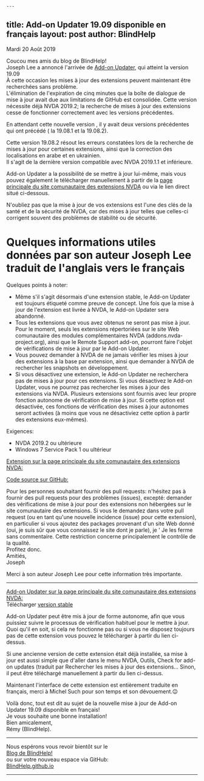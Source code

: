 	---
title: Add-on Updater 19.09 disponible en français
layout: post
author: BlindHelp
---

<footer>Mardi 20 Août 2019</footer>


Coucou mes amis du blog de BlindHelp!    
Joseph Lee a annoncé l'arrivée de [Add-on Updater](https://addons.nvda-project.org/addons/addonUpdater.fr.html), qui atteint la version 19.09    
À cette occasion les mises à jour des extensions peuvent maintenant être recherchées sans problème.    
L'élimination de l'expiration de cinq minutes que la boîte de dialogue de mise à jour avait due aux limitations de GitHub est consolidée. Cette version nécessite déjà NVDA 2019.2; la recherche de mises à jour des extensions cesse de fonctionner correctement avec les versions précédentes.    

En attendant cette nouvelle version , il y avait deux versions précédentes qui ont précédé ( la 19.08.1 et la  19.08.2).

Cette version 19.08.2 résout les erreurs  constatées lors de la recherche de mises à jour pour certaines extensions, ainsi que la correction des localisations en arabe et en ukrainien.    
Il s'agit de la dernière version compatible avec NVDA 2019.1.1 et inférieure.    

Add-on Updater a la possibilité de se mettre à jour lui-même, mais vous pouvez également le télécharger manuellement à partir de la [page principale du site comunautaire des extensions NVDA](https://addons.nvda-project.org/addons/addonUpdater.fr.html) ou via le lien direct situé ci-dessous.     

N'oubliez pas que la mise à jour de vos extensions est l'une des clés de la santé et de la sécurité de NVDA, car des mises à jour telles que celles-ci corrigent souvent des problèmes de stabilité ou de sécurité.

# Quelques informations utiles données par son auteur Joseph Lee  traduit de l'anglais vers le français #


Quelques points à noter:             

* Même s'il s'agit désormais d'une extension stable, le Add-on Updater est toujours étiqueté comme preuve de concept. Une fois que la mise à jour de l'extension est livrée à NVDA, le Add-on Updater sera abandonné.            
* Tous les extensions que vous avez obtenus ne seront pas mise à jour. Pour le moment, seuls les extensions répertoriées sur le site Web comunautaire des modules complémentaires NVDA (addons.nvda-project.org), ainsi que le Remote Support add-on, pourront faire l'objet de vérifications de mise à jour par le Add-on Updater.            
* Vous pouvez demander à NVDA de ne jamais vérifier les mises à jour des extensions à la base par extension, ainsi que demander à NVDA de rechercher les snapshots en développement.            
* Si vous désactivez une extension, le Add-on Updater  ne recherchera pas de mises à jour pour ces extensions. Si vous désactivez le  Add-on Updater, vous ne pourrez pas rechercher les mises à jour des extensions via NVDA. Plusieurs extensions sont fournis avec leur propre fonction autonome de vérification de mise à jour. Si cette option est désactivée, ces fonctions de vérification des mises à jour autonomes seront activées (à moins que vous ne désactiviez cette option à partir des extensions eux-mêmes).

Exigences:

* NVDA 2019.2 ou ultérieure          
* Windows 7 Service Pack 1 ou ultérieur             

[Extension sur la page principale du site comunautaire des extensions NVDA:](https://addons.nvda-project.org/addons/addonUpdater.fr.html)            

[Code source sur GitHub:](https://github.com/josephsl/addonupdater)                 

Pour les personnes souhaitant fournir des pull requests: n'hésitez pas à fournir des pull requests pour des problèmes (issues), excepté: demander des vérifications de mise à jour pour des extensions non hébergées sur le site comunautaire des extensions. Si vous le demandez dans votre pull request (ou en tant qu'une nouvelle incidence (issue) pour cette extension), en particulier si vous ajoutez des packages provenant d'un site Web donné (oui, je suis sûr que vous connaissez le site dont je parle), je ' Je les ferme sans commentaire. Cette restriction concerne principalement le contrôle de la qualité.         
Profitez donc.    
Amitiés,             
Joseph               
 
Merci à son auteur Joseph Lee pour cette information très importante.           

---

[Add-on Updater sur la page principale du site comunautaire des extensions NVDA:](https://addons.nvda-project.org/addons/addonUpdater.fr.html)            
Télécharger [version stable](https://addons.nvda-project.org/files/get.php?file=nvda3208)               

Add-on Updater peut être mis à jour de forme autonome, afin que vous puissiez suivre le processus de vérification habituel pour le mettre à jour. Quoi qu'il en soit, si cela ne fonctionne pas ou si vous ne disposez toujours pas de cette extension vous pouvez le télécharger à partir du lien ci-dessus.               

Si une ancienne version de cette extension était déjà installée, sa mise à jour est aussi simple que d'aller dans le menu NVDA, Outils, Check for add-on updates (traduit par Rechercher les mises à jour des extensions... Sinon, il peut être téléchargé manuellement à partir du lien ci-dessus.

 Maintenant l'interface de cette extension  est entièrement traduite en français, merci à Michel Such pour son temps et son dévouement.😉             
 
Voilà donc,  tout est dit au sujet de la nouvelle mise à jour de Add-on Updater 19.09 disponible en français!                
Je vous souhaite une bonne installation!         
Bien amicalement,              
Rémy (BlindHelp).

---

Nous espérons vous revoir bientôt sur le      
[Blog de BlindHelp!](http://blindhelp.blogspot.fr/)                    
ou sur  votre nouveau espace via GitHub:                     
[BlindHelp.github.io](https://blindhelp.github.io)                    

---
